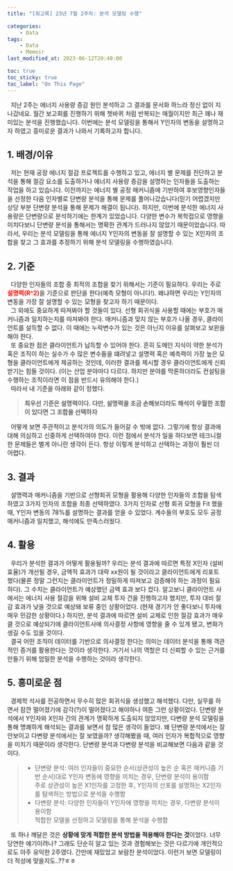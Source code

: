 ```yaml
---
title: "[회고록] 23년 7월 2주차: 분석 모델링 수행"

categories:
    - Data
tags:
    - Data
    - Memoir
last_modified_at: 2023-06-12T20:40:00

toc: true
toc_sticky: true
toc_label: "On This Page"
---
```


&#160; 지난 2주는 에너지 사용량 증감 원인 분석하고 그 결과를 문서화 하느라 정신 없이 지나갔네요. 월간 보고회를 진행하기 위해 쳇바퀴 처럼 반복되는 매월이지만 최근 꽤나 재미있는 분석을 진행했습니다. 이번에는 분석 모델링을 통해서 Y인자의 변동을 설명하고자 하였고 흥미로운 결과가 나와서 기록하고자 합니다.

## 1. 배경/이유
&#160; 저는 현재 공장 에너지 절감 프로젝트를 수행하고 있고, 에너지 별 문제를 진단하고 분석을 통해 절감 요소를 도출하거나 에너지 사용량 증감을 설명하는 인자들을 도출하는 작업을 하고 있습니다. 이전까지는 에너지 별 공정 매커니즘에 기반하여 후보영향인자들을 선정한 다음 인자별로 단변량 분석을 통해 문제를 풀어나갔습니다(믿기 어렵겠지만 상당 부분 단변량 분석을 통해 문제가 해결이 됩니다). 하지만, 이번에 분석한 에너지 사용량은 단변량으로 분석하기에는 한계가 있었습니다. 다양한 변수가 복학접으로 영향을 미치다보니 단변량 분석을 통해서는 명확한 관계가 드러나지 않았기 때문이었습니다. 따라서, 우리는 분석 모델링을 통해 에너지 Y인자의 변동을 잘 설명할 수 있는 X인자의 조합을 찾고 그 효과를 추정하기 위해 분석 모델링을 수행하였습니다.

## 2. 기준
&#160; 다양한 인자들의 조합 중 최적의 조합을 찾기 위해서는 기준이 필요하다. 우리는 주로 <span style="color:red">**설명력(R^2)**</span>을 기준으로 판단을 한다(예측 모형이 아니다!). 왜냐하면 우리는 Y인자의 변동을 가장 잘 설명할 수 있는 모형을 찾고자 하기 때문이다. <br>
&#160; 그 외에도 중요하게 따져봐야 할 것들이 있다. 선형 회귀식을 사용할 때에는 부호가 매커니즘과 일치하는지를 따져봐야 한다. 매커니즘과 맞지 않는 부호가 나올 경우, 클라이언트를 설득할 수 없다. 이 때에는 누락변수가 있는 것은 아닌지 이유를 살펴보고 보완을 해야 한다. <br>
&#160;  또 중요한 점은 클라이언트가 납득할 수 있어야 한다. 흔히 도메인 지식이 약한 분석가 혹은 조직이 하는 실수가 수 많은 변수들을 떄려넣고 설명력 혹은 예측력이 가장 높은 모형을 클라이언트에게 제공하는 것인데, 이러한 결과를 제시할 경우 클라이언트에게 신뢰받기는 힘들 것이다. (이는 산업 분야마다 다르다. 하지만 분야를 막론하더라도 컨설팅을 수행하는 조직이라면 이 점을 반드시 유의해야 한다.)<br>
&#160; 따라서 내 기준을 아래와 같이 정했다.
> **최우선 기준은 설명력이다. 다만, 설명력을 조금 손해보더라도 해석이 우월한 조합이 있다면 그 조합을 선택하자**

&#160; 어떻게 보면 주관적이고 분석가의 의도가 들어갈 수 밖에 없다. 그렇기에 항상 결과에 대해 의심하고 신중하게 선택하여야 한다. 이런 점에서 분석가 일을 하다보면 테크니컬한 문제들은 별게 아니란 생각이 든다. 항상 이렇게 분석하고 선택하는 과정이 훨씬 더 어렵다.

## 3. 결과
&#160; 설명력과 매커니즘을 기반으로 선형회귀 모형을 활용해 다양한 인자들의 조합을 탐색하였고 3가지 인자의 조합을 최종 선택하였다. 3가지 인자로 선형 회귀 모형을 Fit 했을 때, Y인자 변동의 78%를 설명하는 결과를 얻을 수 있었다. 계수들의 부호도 모두 공정 매커니즘과 일치했고, 해석에도 만족스러웠다. 

## 4. 활용
&#160; 우리가 분석한 결과가 어떻게 활용될까? 우리는 분석 결과에 따르면 특정 X인자 (설비효율)가 개선될 경우, 금액적 효과가 대략 xx원이 될 것이라고 클라이언트에게 리포트 했다(물론 정말 그런지는 클라이언트가 정밀하게 따져보고 검증해야 하는 과정이 필요하다). 그 수치는 클라이언트가 예상했던 금액 효과 보다 컸다. 알고보니 클라이언트 사에서는 에너지 사용 절감을 위해 설비 교체 투자 건을 진행하고자 했지만, 투자 대비 절감 효과가 낮을 것으로 예상돼 보류 중인 상황이었다. (현재 경기가 안 좋다보니 투자에 매우 민감한 상황이다.) 하지만, 분석 결과에 따르면 설비 교체로 인한 절감 효과가 매우 클 것으로 예상되기에 클라이언트사에 의사결정 사항에 영향을 줄 수 있게 됐고, 변화가 생길 수도 있을 것이다.<br>
&#160; 결국 어떤 조직이 데이터를 기반으로 의사결정 한다는 의미는 데이터 분석을 통해 객관적인 증거를 활용한다는 것이라 생각한다. 거기서 나의 역할은 더 신뢰할 수 있는 근거를 만들기 위해 엄밀한 분석을 수행하는 것이라 생각한다.

## 5. 흥미로운 점
&#160; 경제학 석사를 전공하면서 무수히 많은 회귀식을 생성했고 해석했다. 다만, 실무를 하면서 잠깐 멀어졌기에 감각(?)이 떨어졌다고 해야하나 여튼 그런 상황이었다. 단변량 분석에서 Y인자와 X인자 간의 관계가 명확하게 도출되지 않았지만, 다변량 분석 모델링을 통해 명쾌하게 해석되는 결과를 보면서 참 많은 생각이 들었다. 왜 단변량 분석에서는 잘 안보이고 다변량 분석에서는 잘 보였을까? 생각해봤을 때, 여러 인자가 복합적으로 영향을 미치기 때문이라 생각한다. 단변량 분석과 다변량 분석을 비교해보면 다음과 같을 것이다.
> - 단변량 분석: 여러 인자들이 중요한 순서(상관성이 높은 순 혹은 매커니즘 기반 순서)대로 Y인자 변동에 영향을 끼치는 경우, 단변량 분석이 용이함<br>
    주로 상관성이 높은 X1인자를 고정한 후, Y인자의 산포를 설명하는 X2인자를 탐색하는 방법으로 분석을 수행함
> - 다변량 분석: 다양한 인자들이 Y인자에 영향을 끼치는 경우, 다변량 분석이 용이함<br>
    적합한 모델을 선정하고 모델링을 통해 분석을 수행함

&#160; 또 하나 깨달은 것은 **상황에 맞게 적합한 분석 방법을 적용해야 한다는 것**이었다. 너무 당연한 얘기이려나? 그래도 단순히 알고 있는 것과 경험해보는 것은 다르기에 개인적으로도 아주 유익한 2주였다. 간만에 재밌었고 보람찬 분석이었다. 이런거 보면 모델링이 더 적성에 맞을지도..??ㅎㅎ
